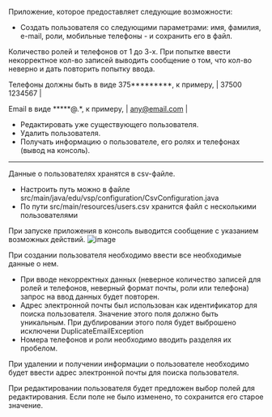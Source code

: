 Приложение, которое предоставляет следующие возможности:

* Создать пользователя со следующими параметрами: имя, фамилия, e-mail, роли, мобильные телефоны - и сохранить его в файл.

Количество ролей и телефонов от 1 до 3-х. При попытке ввести некорректное кол-во записей выводить сообщение о том, что кол-во неверно и дать повторить попытку ввода.

Телефоны должны быть в виде 375*********, к примеру, | 37500 1234567 |

Email в виде *****@.*, к примеру, | any@email.com |
* Редактировать уже существующего пользователя.
* Удалить пользователя.
* Получать информацию о пользователе, его ролях и телефонах (вывод на консоль).

---
Данные о пользователях хранятся в csv-файле. 
* Настроить путь можно в файле src/main/java/edu/vsp/configuration/CsvConfiguration.java
* По пути src/main/resources/users.csv хранится файл с несколькими пользователями

При запуске приложения в консоль выводится сообщение с указанием возможных действий.
![image](https://github.com/user-attachments/assets/c82d644a-6b22-43cc-8fac-d2123d167a6d)

При создании пользователя необходимо ввести все необходимые данные о нем. 
* При вводе некорректных данных (неверное количество записей для ролей и телефонов, неверный формат почты, роли или телефона) запрос на ввод данных будет повторен.
* Адрес электронной почты был использован как идентификатор для поиска пользователя. Значение этого поля должно быть уникальным. При дублировании этого поля будет выброшено исключени DuplicateEmailException
* Номера телефонов и роли необходимо вводить разделяя их пробелом.

При удалении и получении информации о пользователе необходимо будет ввести адрес электронной почты для поиска пользователя.

При редактировании пользователя будет предложен выбор полей для редактирования. Если поле не было изменено, то сохранится его старое значение.
